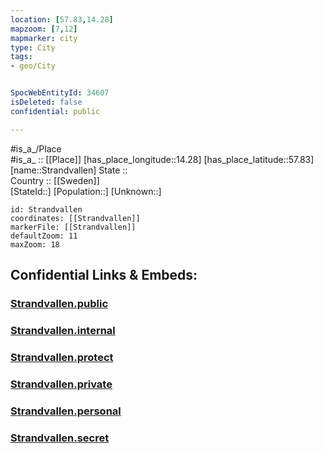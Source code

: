 ```yaml
---
location: [57.83,14.28] 
mapzoom: [7,12] 
mapmarker: city 
type: City
tags:
- geo/City


SpocWebEntityId: 34607
isDeleted: false
confidential: public

---
```

#is_a_/Place  
#is_a_ :: [[Place]] 
[has_place_longitude::14.28] 
[has_place_latitude::57.83] 
[name::Strandvallen] 
State ::  
Country :: [[Sweden]]  
[StateId::] 
[Population::] 
[Unknown::] 


```leaflet
id: Strandvallen
coordinates: [[Strandvallen]] 
markerFile: [[Strandvallen]] 
defaultZoom: 11 
maxZoom: 18
```


## Confidential Links & Embeds: 

### [Strandvallen.public](/_public/\Earth\Continent\Europe\Europe~North\Sweden\Provinces~Sweden\Jönköping,Province\CityStrandvallen.public.md) 

### [Strandvallen.internal](/_internal/\Earth\Continent\Europe\Europe~North\Sweden\Provinces~Sweden\Jönköping,Province\CityStrandvallen.internal.md) 

### [Strandvallen.protect](/_protect/\Earth\Continent\Europe\Europe~North\Sweden\Provinces~Sweden\Jönköping,Province\CityStrandvallen.protect.md) 

### [Strandvallen.private](/_private/\Earth\Continent\Europe\Europe~North\Sweden\Provinces~Sweden\Jönköping,Province\CityStrandvallen.private.md) 

### [Strandvallen.personal](/_personal/\Earth\Continent\Europe\Europe~North\Sweden\Provinces~Sweden\Jönköping,Province\CityStrandvallen.personal.md) 

### [Strandvallen.secret](/_secret/\Earth\Continent\Europe\Europe~North\Sweden\Provinces~Sweden\Jönköping,Province\CityStrandvallen.secret.md)

